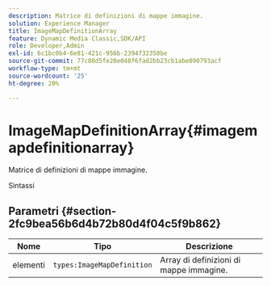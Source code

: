 ```yaml
---
description: Matrice di definizioni di mappe immagine.
solution: Experience Manager
title: ImageMapDefinitionArray
feature: Dynamic Media Classic,SDK/API
role: Developer,Admin
exl-id: 6c1bc0b4-6e81-421c-956b-2394f32350be
source-git-commit: 77c88d5fe20e048f6fad2bb23cb1abe090793acf
workflow-type: tm+mt
source-wordcount: '25'
ht-degree: 20%

---
```


# ImageMapDefinitionArray{#imagemapdefinitionarray}

Matrice di definizioni di mappe immagine.

Sintassi

## Parametri {#section-2fc9bea56b6d4b72b80d4f04c5f9b862}

| Nome | Tipo | Descrizione |
|---|---|---|
| elementi | `types:ImageMapDefinition` | Array di definizioni di mappe immagine. |
